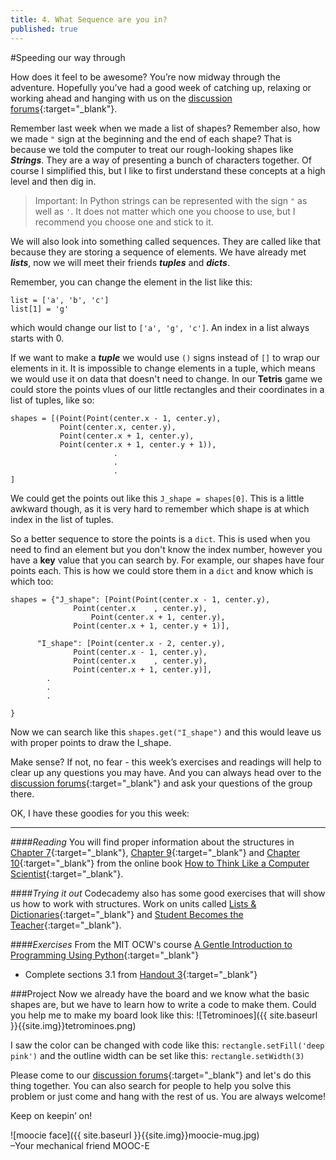 ```yaml
---
title: 4. What Sequence are you in?
published: true
---
```


#Speeding our way through

How does it feel to be awesome? You’re now midway through the adventure. Hopefully you’ve had a good week of catching up, relaxing or working ahead and hanging with us on the [discussion forums](http://discourse.p2pu.org/c/gentle-introduction-to-python){:target="_blank"}.

Remember last week when we made a list of shapes? Remember also, how we made `"` sign at the beginning and the end of each shape? That is because we told the computer to treat our rough-looking shapes like ___Strings___. They are a way 
of presenting a bunch of characters together. Of course I simplified this, but I like to first understand these concepts at a high level and then dig in.

> Important: In Python strings can be represented with the sign `"` as well as `'`. It does not matter which one you choose to use, but I recommend you choose one and stick to it.

We will also look into something called sequences. They are called like that because they are storing a sequence of elements. We have already met ___lists___, now we will meet their friends ___tuples___ and ___dicts___.

Remember, you can change the element in the list like this:

	list = ['a', 'b', 'c']
	list[1] = 'g'
	 
which would change our list to `['a', 'g', 'c']`. An index in a list always starts with 0. 

If we want to make a ___tuple___ we would use `()` signs instead of `[]` to wrap our elements in it. It is impossible to change elements in a tuple, which means we would use it on data that doesn't need to change. In our __Tetris__ game we could store the points vlues of our little rectangles and their coordinates in a list of tuples, like so:

	shapes = [(Point(Point(center.x - 1, center.y), 
	           Point(center.x, center.y), 
	           Point(center.x + 1, center.y), 
	           Point(center.x + 1, center.y + 1)), 
	           	           .
	           	           .
	           	           .
	]

We could get the points out like this `J_shape = shapes[0]`. This is a little awkward though, as it is very hard to remember which shape is at which index in the list of tuples. 

So a better sequence to store the points is a `dict`. This is used when you need to find an element but you don't know the index number, however you have a __key__ value that you can search by. For example, our shapes have four points each. This is how we could store them in a `dict` and know which is which too:
 
	shapes = {"J_shape": [Point(Point(center.x - 1, center.y),
			      Point(center.x    , center.y),
		              Point(center.x + 1, center.y),
			      Point(center.x + 1, center.y + 1)],
				  
		  "I_shape": [Point(center.x - 2, center.y),
			      Point(center.x - 1, center.y),
			      Point(center.x    , center.y),
			      Point(center.x + 1, center.y)],
			.
			.
			.
						
	}
	
Now we can search like this `shapes.get("I_shape")` and this would leave us with proper points to draw the I_shape.

Make sense? If not, no fear - this week’s exercises and readings will help to clear up any questions you may have. And you can always head over to the [discussion forums](http://discourse.p2pu.org/c/gentle-introduction-to-python){:target="_blank"} and ask your questions of the group there.


OK, I have these goodies for you this week:   

---

####_Reading_
You will find proper information about the structures in [Chapter 7](http://www.greenteapress.com/thinkpython/thinkCSpy/html/chap07.html){:target="_blank"}, [Chapter 9](http://www.greenteapress.com/thinkpython/thinkCSpy/html/chap09.html){:target="_blank"} and [Chapter 10](http://www.greenteapress.com/thinkpython/thinkCSpy/html/chap10.html){:target="_blank"} from the online book [How to Think Like a Computer Scientist](http://www.greenteapress.com/thinkpython/thinkCSpy/html/index.html){:target="_blank"}.

####_Trying it out_
Codecademy also has some good exercises that will show us how to work with structures. Work on units called [Lists & Dictionaries](http://www.codecademy.com/tracks/python){:target="_blank"} and [Student Becomes the Teacher](http://www.codecademy.com/tracks/python){:target="_blank"}.


####_Exercises_
From the MIT OCW's course [A Gentle Introduction to Programming Using Python](http://ocw.mit.edu/courses/electrical-engineering-and-computer-science/6-189-a-gentle-introduction-to-programming-using-python-january-iap-2011){:target="_blank"}

* Complete sections 3.1 from [Handout 3](http://ocw.mit.edu/courses/electrical-engineering-and-computer-science/6-189-a-gentle-introduction-to-programming-using-python-january-iap-2011/assignments/MIT6_189IAP11_hw3.pdf){:target="_blank"} 

###Project
Now we already have the board and we know what the basic shapes are, but we have to learn how to write a code to make them. Could you help me to make my board look like this:
![Tetrominoes]({{ site.baseurl }}{{site.img}}tetrominoes.png)

I saw the color can be changed with code like this: `rectangle.setFill('deep pink')` and the outline width can
 be set like this: `rectangle.setWidth(3)`

Please come to our [discussion forums](http://discourse.p2pu.org/c/gentle-introduction-to-python){:target="_blank"}  and let's do this thing together. You can also search for people to help you solve this problem or just come and hang with the rest of us. You are always welcome!


Keep on keepin’ on!


![moocie face]({{ site.baseurl }}{{site.img}}moocie-mug.jpg)  
–Your mechanical friend MOOC-E